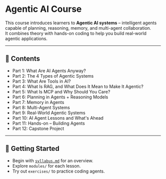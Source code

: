 # Agentic AI Course

This course introduces learners to **Agentic AI systems** – intelligent agents capable of planning, reasoning, memory, and multi-agent collaboration.  
It combines theory with hands-on coding to help you build real-world agentic applications.

---

## 📖 Contents
- Part 1: What Are AI Agents Anyway?
- Part 2: The 4 Types of Agentic Systems
- Part 3: What Are Tools in AI?
- Part 4: What Is RAG, and What Does It Mean to Make It Agentic?
- Part 5: What Is MCP and Why Should You Care?
- Part 6: Planning in Agents + Reasoning Models
- Part 7: Memory in Agents
- Part 8: Multi-Agent Systems
- Part 9: Real-World Agentic Systems
- Part 10: AI Agent Lessons and What's Ahead
- Part 11: Hands-on – Building Agents
- Part 12: Capstone Project

---

## 🚀 Getting Started
- Begin with [`syllabus.md`](./syllabus.md) for an overview.
- Explore `modules/` for each lesson.
- Try out `exercises/` to practice coding agents.
